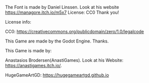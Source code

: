 The Font is made by Daniel Linssen. Look at his website https://managore.itch.io/m5x7 License: CC0 Thank you!

License info:

CC0: https://creativecommons.org/publicdomain/zero/1.0/legalcode

This Game are made by the Godot Engine. Thanks.




This Game is made by:

Anastasios Brodersen(AnastiGames). Look at his Website: https://anastigames.itch.io/.

HugeGameArtGD: https://hugegameartgd.github.io
